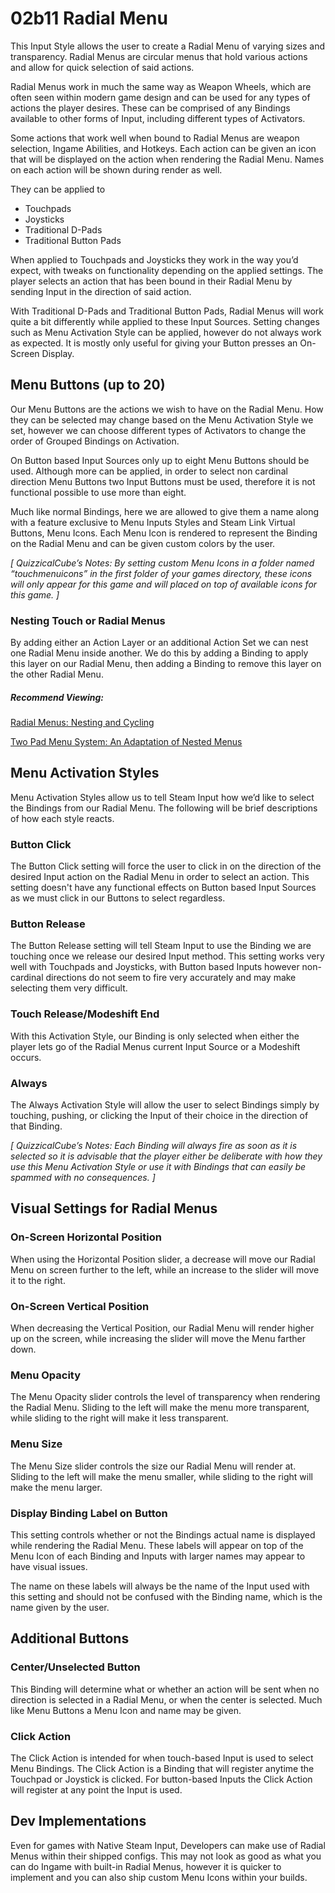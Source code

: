 # 02b11 Radial Menu

This Input Style allows the user to create a Radial Menu of varying sizes and transparency. Radial Menus are circular menus that hold various actions and allow for quick selection of said actions. 

Radial Menus work in much the same way as Weapon Wheels, which are often seen within modern game design and can be used for any types of actions the player desires. These can be comprised of any Bindings available to other forms of Input, including different types of Activators. 

Some actions that work well when bound to Radial Menus are weapon selection, Ingame Abilities, and Hotkeys. Each action can be given an icon that will be displayed on the action when rendering the Radial Menu. Names on each action will be shown during render as well. 

They can be applied to
* Touchpads
* Joysticks
* Traditional D-Pads
* Traditional Button Pads

When applied to Touchpads and Joysticks they work in the way you’d expect, with tweaks on functionality depending on the applied settings. The player selects an action that has been bound in their Radial Menu by sending Input in the direction of said action.

With Traditional D-Pads and Traditional Button Pads, Radial Menus will work quite a bit differently while applied to these Input Sources. Setting changes such as Menu Activation Style can be applied, however do not always work as expected. It is mostly only useful for giving your Button presses an On-Screen Display.

## Menu Buttons (up to 20)

Our Menu Buttons are the actions we wish to have on the Radial Menu. How they can be selected may change based on the Menu Activation Style we set, however we can choose different types of Activators to change the order of Grouped Bindings on Activation.

On Button based Input Sources only up to eight Menu Buttons should be used. Although more can be applied, in order to select non cardinal direction Menu Buttons two Input Buttons must be used, therefore it is not functional possible to use more than eight.

Much like normal Bindings, here we are allowed to give them a name along with a feature exclusive to Menu Inputs Styles and Steam Link Virtual Buttons, Menu Icons. Each Menu Icon is rendered to represent the Binding on the Radial Menu and can be given custom colors by the user.

*[ QuizzicalCube’s Notes: By setting custom Menu Icons in a folder named “touchmenuicons”  in the first folder of your games directory, these icons will only  appear for this game and will placed on top of available icons for this game. ]*

### Nesting Touch or Radial Menus

By adding either an Action Layer or an additional Action Set we can nest one Radial Menu inside another. We do this by adding a Binding to apply this layer on our Radial Menu, then adding a Binding to remove this layer on the other Radial Menu.

##### Recommend Viewing:
[Radial Menus: Nesting and Cycling](https://youtu.be/UeTUQX45Cwk "Radial Menus: Nesting and Cycling - By Critical Input")

[Two Pad Menu System: An Adaptation of Nested Menus]( https://youtu.be/7vxEGvnfwH8 "Two Pad Menu System: An Adaptation of Nested Menus - By Critical Input")

## Menu Activation Styles

Menu Activation Styles allow us to tell Steam Input how we’d like to select the Bindings from our Radial Menu. The following will be brief descriptions of how each style reacts.

### Button Click

The Button Click setting will force the user to click in on the direction of the desired Input action on the Radial Menu in order to select an action. This setting doesn't have any functional effects on Button based Input Sources as we must click in our Buttons to select regardless.

### Button Release

The Button Release setting will tell Steam Input to use the Binding we are touching once we release our desired Input method. This setting works very well with Touchpads and Joysticks, with Button based Inputs however non-cardinal directions do not seem to fire very accurately and may make selecting them very difficult.

### Touch Release/Modeshift End

With this Activation Style, our Binding is only selected when either the player lets go of the Radial Menus current Input Source or a Modeshift occurs.

### Always

The Always Activation Style will allow the user to select Bindings simply by touching, pushing, or clicking the Input of their choice in the direction of that Binding. 

*[ QuizzicalCube’s Notes: Each Binding will always fire as soon as it is selected so it is advisable that the player either be deliberate with how they use this Menu Activation Style or use it with Bindings that can easily be spammed with no consequences. ]*

## Visual Settings for Radial Menus

### On-Screen Horizontal Position

When using the Horizontal Position slider, a decrease will move our Radial Menu on screen further to the left, while an increase to the slider will move it to the right.

### On-Screen Vertical Position

When decreasing the Vertical Position, our Radial Menu will render higher up on the screen, while increasing the slider will move the Menu farther down.

### Menu Opacity

The Menu Opacity slider controls the level of transparency when rendering the Radial Menu. Sliding to the left will make the menu more transparent, while sliding to the right will make it less transparent.

### Menu Size

The Menu Size slider controls the size our Radial Menu will render at. Sliding to the left will make the menu smaller, while sliding to the right will make the menu larger.

### Display Binding Label on Button

This setting controls whether or not the Bindings actual name is displayed while rendering the Radial Menu. These labels will appear on top of the Menu Icon of each Binding and Inputs with larger names may appear to have visual issues. 

The name on these labels will always be the name of the Input used with this setting and should not be confused with the Binding name, which is the name given by the user.

## Additional Buttons

### Center/Unselected Button

This Binding will determine what or whether an action will be sent when no direction is selected in a Radial Menu, or when the center is selected. Much like Menu Buttons a Menu Icon and name may be given. 

### Click Action

The Click Action is intended for when touch-based Input is used to select Menu Bindings. The Click Action is a Binding that will register anytime the Touchpad or Joystick is clicked. For button-based Inputs the Click Action will register at any point the Input is used.

## Dev Implementations

Even for games with Native Steam Input, Developers can make use of Radial Menus within their shipped configs. This may not look as good as what you can do Ingame with built-in Radial Menus, however it is quicker to implement and you can also ship custom Menu Icons within your builds.
